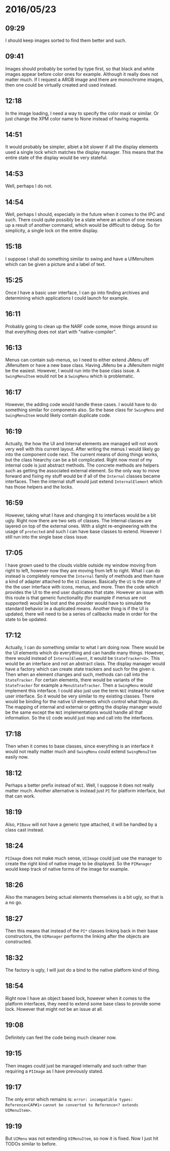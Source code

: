# 2016/05/23

## 09:29

I should keep images sorted to find them better and such.

## 09:41

Images should probably be sorted by type first, so that black and white images
appear before color ones for example. Although it really does not matter much.
If I request a ARGB image and there are monochrome images, then one could
be virtually created and used instead.

## 12:18

In the image loading, I need a way to specify the color mask or similar. Or
just change the XPM color name to None instead of having magenta.

## 14:51

It would probably be simpler, albiet a bit slower if all the display elements
used a single lock which matches the display manager. This means that the
entire state of the display would be very stateful.

## 14:53

Well, perhaps I do not.

## 14:54

Well, perhaps I should, especially in the future when it comes to the IPC and
such. There could quite possibly be a state where an action of one messes up
a result of another command, which would be difficult to debug. So for
simplicity, a single lock on the entire display.

## 15:18

I suppose I shall do something similar to swing and have a UIMenuItem which
can be given a picture and a label of text.

## 15:25

Once I have a basic user interface, I can go into finding archives and
determining which applications I could launch for example.

## 16:11

Probably going to clean up the NARF code some, move things around so that
everything does not start with "native-compiler".

## 16:13

Menus can contain sub-menus, so I need to either extend JMenu off JMenuItem or
have a new base class. Having JMenu be a JMenuItem might be the easiest.
However, I would run into the base class issue. A `SwingMenuItem` would not be
a `SwingMenu` which is problematic.

## 16:17

However, the adding code would handle these cases. I would have to do something
similar for components also. So the base class for `SwingMenu` and
`SwingMenuItem` would likely contain duplicate code.

## 16:19

Actually, the how the UI and Internal elements are managed will not work very
well with this current layout. After writing the menus I would likely go into
the component code next. The current means of doing things works, but the
class hiearchy can be a bit complicated. Right now most of my internal code is
just abstract methods. The concrete methods are helpers such as getting the
associated external element. So the only way to move forward and fixing my
stuff would be if all of the `Internal` classes became interfaces. Then the
internal stuff would just extend `InternalElement` which has those helpers and
the locks.

## 16:59

However, taking what I have and changing it to interfaces would be a bit ugly.
Right now there are two sets of classes. The Internal classes are layered on
top of the external ones. With a slight re-engineering with the usage of
`protected` and such I can have base classes to extend. However I still run
into the single base class issue.

## 17:05

I have grown used to the clouds visible outside my window moving from right to
left, however now they are moving from left to right. What I can do instead is
completely remove the `Internal` family of methods and then have a kind of
adapter attached to the `UI` classes. Basically the `UI` is the state of the
the user interface with icons, menus, and more. Then the code which provides
the UI to the end user duplicates that state. However an issue with this route
is that generic functionality (for example if menus are not supported) would
be lost and the provider would have to simulate the standard behavior in a
duplicated means. Another thing is if the UI is updated, there will need to be
a series of callbacks made in order for the state to be updated.

## 17:12

Actually, I can do something similar to what I am doing now. There would be
the UI elements which do everything and can handle many things. However, there
would instead of `InternalElement`, it would be `StateTracker<U>`. This would
be an interface and not an abstract class. The display manager would have a
factory which can create state trackers and such for the given `U`. Then
when an element changes and such, methods can call into the `StateTracker`.
For certain elements, there would be variants of the `StateTracker` for example
a `MenuStateTracker`. Then a `SwingMenu` would implement this interface. I
could also just use the term `NUI` instead for native user interface. So it
would be very similar to my existing classes. There would be binding for the
native UI elements which control what things do. The mapping of internal and
external or getting the display manager would be the same except the `NUI`
implementations would handle all that information. So the `UI` code would
just map and call into the interfaces.

## 17:18

Then when it comes to base classes, since everything is an interface it would
not really matter much and `SwingMenu` could extend `SwingMenuItem` easily now.

## 18:12

Perhaps a better prefix instead of `NUI`. Well, I suppose it does not really
matter much. Another alternative is instead just `PI` for platform interface,
but that can work.

## 18:19

Also, `PIBase` will not have a generic type attached, it will be handled by
a class cast instead.

## 18:24

`PIImage` does not make much sense, `UIImage` could just use the manager to
create the right kind of native image to be displayed. So the `PIManager`
would keep track of native forms of the image for example.

## 18:26

Also the managers being actual elements themselves is a bit ugly, so that is a
no go.

## 18:27

Then this means that instead of the `PI*` classes linking back in their
base constructors, the `UIManager` performs the linking after the objects
are constructed.

## 18:32

The factory is ugly, I will just do a bind to the native platform kind of
thing.

## 18:54

Right now I have an object based lock, however when it comes to the platform
interfaces, they need to extend some base class to provide some lock.
However that might not be an issue at all.

## 19:08

Definitely can feel the code being much cleaner now.

## 19:15

Then images could just be managed internally and such rather than requiring
a `PIImage` as I have previously stated.

## 19:17

The only error which remains is: `error: incompatible types: Reference<CAP#1>`
`cannot be converted to Reference<? extends UIMenuItem>`.

## 19:19

But `UIMenu` was not extending `UIMenuItem`, so now it is fixed. Now I just
hit TODOs similar to before.


